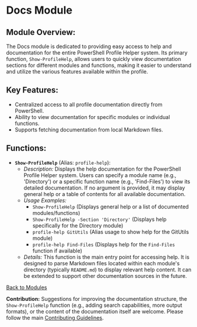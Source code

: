 <!-- filepath: c:\Users\MKAbuMattar\Work\powershell-profile\Module\Docs\README.md -->

# Docs Module

## **Module Overview:**

The Docs module is dedicated to providing easy access to help and documentation for the entire PowerShell Profile Helper system. Its primary function, `Show-ProfileHelp`, allows users to quickly view documentation sections for different modules and functions, making it easier to understand and utilize the various features available within the profile.

## **Key Features:**

- Centralized access to all profile documentation directly from PowerShell.
- Ability to view documentation for specific modules or individual functions.
- Supports fetching documentation from local Markdown files.

## **Functions:**

- **`Show-ProfileHelp`** (Alias: `profile-help`):
  - _Description:_ Displays the help documentation for the PowerShell Profile Helper system. Users can specify a module name (e.g., 'Directory') or a specific function name (e.g., 'Find-Files') to view its detailed documentation. If no argument is provided, it may display general help or a table of contents for all available documentation.
  - _Usage Examples:_
    - `Show-ProfileHelp` (Displays general help or a list of documented modules/functions)
    - `Show-ProfileHelp -Section 'Directory'` (Displays help specifically for the Directory module)
    - `profile-help GitUtils` (Alias usage to show help for the GitUtils module)
    - `profile-help Find-Files` (Displays help for the `Find-Files` function if available)
  - _Details:_ This function is the main entry point for accessing help. It is designed to parse Markdown files located within each module's directory (typically `README.md`) to display relevant help content. It can be extended to support other documentation sources in the future.

[Back to Modules](../../README.md#modules)

**Contribution:**
Suggestions for improving the documentation structure, the `Show-ProfileHelp` function (e.g., adding search capabilities, more output formats), or the content of the documentation itself are welcome. Please follow the main [Contributing Guidelines](../../README.md#contributing).

